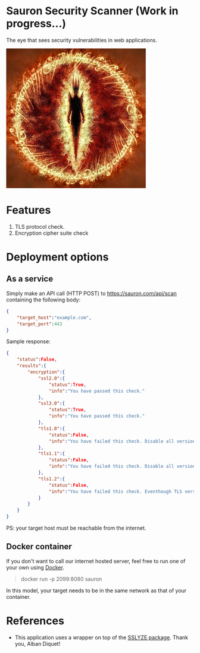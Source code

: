 # Sauron Security Scanner (Work in progress...)
The eye that sees security vulnerabilities in web applications.

![eye](docs/images/eye.jpg)

# Features
1. TLS protocol check.
1. Encryption cipher suite check

# Deployment options
## As a service
Simply make an API call (HTTP POST) to https://sauron.com/api/scan containing the following body:
```json
{
    "target_host":"example.com",
    "target_port":443
}
```

Sample response:
```json
{
    "status":False,
    "results":{
        "encryption":{
            "ssl2.0":{
                "status":True,
                "info":"You have passed this check."
            },
            "ssl3.0":{
                "status":True,
                "info":"You have passed this check."
            },
            "tls1.0":{
                "status":False,
                "info":"You have failed this check. Disable all versions of the TLS protocol prior to 1.2."
            },
            "tls1.1":{
                "status":False,
                "info":"You have failed this check. Disable all versions of the TLS protocol prior to 1.2."
            },
            "tls1.2":{
                "status":False,
                "info":"You have failed this check. Eventhough TLS version 1.2 is considered secure, we've detected the use of the following SHA-1 cipher suites: xxxxxxx. Disable them in order to ensure proper encryption is used for your application."
            }
        }
    }
}
```

PS: your target host must be reachable from the internet.

## Docker container
If you don't want to call our internet hosted server, feel free to run one of your own using [Docker](https://www.docker.com/).
> docker run -p 2099:8080 sauron

In this model, your target needs to be in the same network as that of your container.

# References
* This application uses a wrapper on top of the [SSLYZE package](https://github.com/nabla-c0d3/sslyze). Thank you, Alban     Diquet!